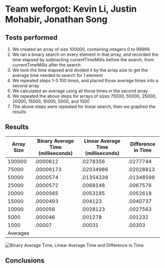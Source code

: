 # Team weforgot: Kevin Li, Justin Mohabir, Jonathan Song
## Tests performed
1. We created an array of size 100000, containing integers 0 to 99999.
2. We ran a binary search on every element in that array, and recorded the time elapsed by subtracting currentTimeMillis before the search, from currentTimeMillis after the search
3. We took the time elapsed and divided it by the array size to get the average time needed to search for 1 element
4. We repeated steps 1-3 100 times, and placed those average times into a second array 
5. We calculated an average using all those times in the second array
6. We repeated the above steps for arrays of sizes 75000, 50000, 25000, 20000, 15000, 10000, 5000, and 1000
7. The above steps were repeated for linear search, then we graphed the results


## Results
| Array Size | Binary Average Time (milliseconds) | Linear Average Time (milliseconds) | Difference in Time |
|------------|------------------------------------|------------------------------------|--------------------|
|100000      |               .0000612             |              .0278356              |       .0277744     |                           
|75000       |               .00006173            |              .02034986             |       .02028813    |                           
|50000       |               .0000574             |              .01354339             |       .01348599    | 
|25000       |               .0000572             |              .0068148              |       .0067576     | 
|20000       |               .0000565             |              .0053185              |       .0052618     | 
|15000       |               .0000493             |              .004123               |       .0040737     | 
|10000       |               .000056              |              .0028123              |       .0027563     | 
|5000        |               .000046              |              .001278               |       .001232      |
|1000        |               .00007               |              .00031                |       .00303       | 
|  Averages  |                                    |                                    |                    | 

![Binary Average Time, Linear Average Time and Difference in Time](https://user-images.githubusercontent.com/58864927/146707414-42046b39-1690-4c21-b296-5774365d92a3.png)

## Conclusions

